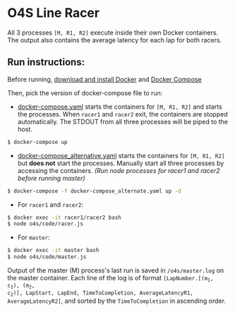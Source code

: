 # O4S Line Racer

All 3 processes `[M, R1, R2]` execute inside their own Docker containers. The output also contains the average latency for each lap for both racers.

## Run instructions:

Before running, [download and install Docker](https://www.docker.com/products/docker-desktop) and [Docker Compose](https://docs.docker.com/compose/install/)

Then, pick the version of docker-compose file to run:
* [docker-compose.yaml](https://github.com/sharma-divyanshu/o4s_line_racer/blob/master/docker-compose.yaml) starts the containers for `[M, R1, R2]` and starts the processes. When `racer1` and `racer2` exit, the containers are stopped automatically. The STDOUT from all three processes will be piped to the host.
```bash
$ docker-compose up
```
* [docker-compose_alternative.yaml](https://github.com/sharma-divyanshu/o4s_line_racer/blob/master/docker-compose_alternative.yaml) starts the containers for `[M, R1, R2]` but **does not** start the processes. Manually start all three processes by accessing the containers. _(Run node processes for racer1 and racer2 before running master)_ 
```bash
$ docker-compose -f docker-compose_alternate.yaml up -d
```
  - For `racer1` and `racer2`:
  ```bash
  $ docker exec -it racer1/racer2 bash
  $ node o4s/code/racer.js
  ```
  - For `master`:
```bash
$ docker exec -it master bash
$ node o4s/code/master.js
```
Output of the master (M) process's last run is saved in `/o4s/master.log` on the master container. Each line of the log is of format `[LapNumber.`<code>[(m<sub>1</sub>, c<sub>1</sub>), (m<sub>2</sub>, c<sub>2</sub>)]</code>`, LapStart, LapEnd, TimeToCompletion, AverageLatencyR1, AverageLatencyR2]`, and sorted by the `TimeToCompletion` in ascending order.
